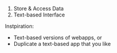 

1. Store & Access Data
2. Text-based Interface

Instpiration:

- Text-based versions of webapps, or
- Duplicate a text-based app that you like
